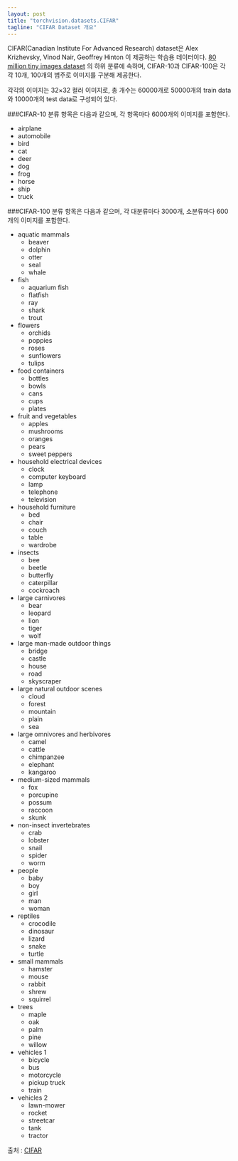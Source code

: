 ```yaml
---
layout: post
title: "torchvision.datasets.CIFAR"
tagline: "CIFAR Dataset 개요"
---
```


CIFAR(Canadian Institute For Advanced Research) dataset은 Alex Krizhevsky, Vinod Nair, Geoffrey Hinton 이 제공하는 학습용 데이터이다. [80 million tiny images dataset](http://groups.csail.mit.edu/vision/TinyImages/) 의 하위 분류에 속하며, CIFAR-10과 CIFAR-100은 각각 10개, 100개의 범주로 이미지를 구분해 제공한다.

각각의 이미지는 32×32 컬러 이미지로, 총 개수는 60000개로 50000개의 train data 와 10000개의 test data로 구성되어 있다.

###CIFAR-10
분류 항목은 다음과 같으며, 각 항목마다 6000개의 이미지를 포함한다.
- airplane										
- automobile										
- bird										
- cat										
- deer										
- dog										
- frog										
- horse										
- ship										
- truck

###CIFAR-100
분류 항목은 다음과 같으며, 각 대분류마다 3000개, 소분류마다 600개의 이미지를 포함한다.
- aquatic mammals
  - beaver
  - dolphin
  - otter
  - seal
  - whale
- fish
  - aquarium fish
  - flatfish
  - ray
  - shark
  - trout
- flowers
  - orchids
  - poppies
  - roses
  - sunflowers
  - tulips
- food containers
  - bottles
  - bowls
  - cans
  - cups
  - plates
- fruit and vegetables
  - apples
  - mushrooms
  - oranges
  - pears
  - sweet peppers
- household electrical devices
  - clock
  - computer keyboard
  - lamp
  - telephone
  - television
- household furniture
  - bed
  - chair
  - couch
  - table
  - wardrobe
- insects
  - bee
  - beetle
  - butterfly
  - caterpillar
  - cockroach
- large carnivores
  - bear
  - leopard
  - lion
  - tiger
  - wolf
- large man-made outdoor things
  - bridge
  - castle
  - house
  - road
  - skyscraper
- large natural outdoor scenes
  - cloud
  - forest
  - mountain
  - plain
  - sea
- large omnivores and herbivores
  - camel
  - cattle
  - chimpanzee
  - elephant
  - kangaroo
- medium-sized mammals
  - fox
  - porcupine
  - possum
  - raccoon
  - skunk
- non-insect invertebrates
  - crab
  - lobster
  - snail
  - spider
  - worm
- people
  - baby
  - boy
  - girl
  - man
  - woman
- reptiles
  - crocodile
  - dinosaur
  - lizard
  - snake
  - turtle
- small mammals
  - hamster
  - mouse
  - rabbit
  - shrew
  - squirrel
- trees
  - maple
  - oak
  - palm
  - pine
  - willow
- vehicles 1
  - bicycle
  - bus
  - motorcycle
  - pickup truck
  - train
- vehicles 2
  - lawn-mower
  - rocket
  - streetcar
  - tank
  - tractor

출처 : [CIFAR](https://www.cs.toronto.edu/~kriz/cifar.html)
